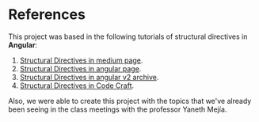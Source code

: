 # References

This project was based in the following tutorials of structural directives in **Angular**:

1. [Structural Directives in medium page](https://medium.com/angular-chile/directivas-estructurales-en-angular-33529aa9dd31).
2. [Structural Directives in angular page](https://angular.io/guide/structural-directives).
3. [Structural Directives in angular v2 archive](https://v2.angular.io/docs/ts/latest/guide/structural-directives.html).
4. [Structural Directives in Code Craft](https://codecraft.tv/courses/angular/built-in-directives/structural-directives/).

Also, we were able to create this project with the topics that we've already been seeing in the class meetings with the professor Yaneth Mejía.
